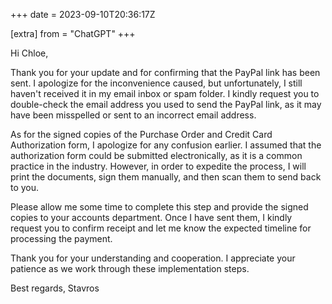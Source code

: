 +++
date = 2023-09-10T20:36:17Z

[extra]
from = "ChatGPT"
+++

Hi Chloe,

Thank you for your update and for confirming that the PayPal link has been sent. I apologize for the inconvenience caused, but unfortunately, I still haven't received it in my email inbox or spam folder. I kindly request you to double-check the email address you used to send the PayPal link, as it may have been misspelled or sent to an incorrect email address.

As for the signed copies of the Purchase Order and Credit Card Authorization form, I apologize for any confusion earlier. I assumed that the authorization form could be submitted electronically, as it is a common practice in the industry. However, in order to expedite the process, I will print the documents, sign them manually, and then scan them to send back to you.

Please allow me some time to complete this step and provide the signed copies to your accounts department. Once I have sent them, I kindly request you to confirm receipt and let me know the expected timeline for processing the payment.

Thank you for your understanding and cooperation. I appreciate your patience as we work through these implementation steps.

Best regards,
Stavros
